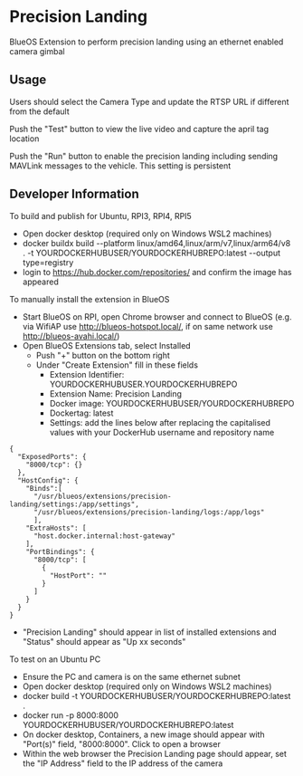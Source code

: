 # Precision Landing

BlueOS Extension to perform precision landing using an ethernet enabled camera gimbal

## Usage

Users should select the Camera Type and update the RTSP URL if different from the default

Push the "Test" button to view the live video and capture the april tag location

Push the "Run" button to enable the precision landing including sending MAVLink messages to the vehicle.  This setting is persistent

## Developer Information

To build and publish for Ubuntu, RPI3, RPI4, RPI5

- Open docker desktop (required only on Windows WSL2 machines)
- docker buildx build --platform linux/amd64,linux/arm/v7,linux/arm64/v8 . -t YOURDOCKERHUBUSER/YOURDOCKERHUBREPO:latest --output type=registry
- login to https://hub.docker.com/repositories/ and confirm the image has appeared

To manually install the extension in BlueOS

- Start BlueOS on RPI, open Chrome browser and connect to BlueOS (e.g. via WifiAP use http://blueos-hotspot.local/, if on same network use http://blueos-avahi.local/)
- Open BlueOS Extensions tab, select Installed
  - Push "+" button on the bottom right
  - Under "Create Extension" fill in these fields
    - Extension Identifier: YOURDOCKERHUBUSER.YOURDOCKERHUBREPO
    - Extension Name: Precision Landing
    - Docker image: YOURDOCKERHUBUSER/YOURDOCKERHUBREPO
    - Dockertag: latest
    - Settings: add the lines below after replacing the capitalised values with your DockerHub username and repository name

```
{
  "ExposedPorts": {
    "8000/tcp": {}
  },
  "HostConfig": {
    "Binds":[
      "/usr/blueos/extensions/precision-landing/settings:/app/settings",
      "/usr/blueos/extensions/precision-landing/logs:/app/logs"
      ],
    "ExtraHosts": [
      "host.docker.internal:host-gateway"
    ],
    "PortBindings": {
      "8000/tcp": [
        {
          "HostPort": ""
        }
      ]
    }
  }
}
```

  - "Precision Landing" should appear in list of installed extensions and "Status" should appear as "Up xx seconds"

To test on an Ubuntu PC

- Ensure the PC and camera is on the same ethernet subnet
- Open docker desktop (required only on Windows WSL2 machines)
- docker build -t YOURDOCKERHUBUSER/YOURDOCKERHUBREPO:latest .
- docker run -p 8000:8000 YOURDOCKERHUBUSER/YOURDOCKERHUBREPO:latest
- On docker desktop, Containers, a new image should appear with "Port(s)" field, "8000:8000".  Click to open a browser
- Within the web browser the Precision Landing page should appear, set the "IP Address" field to the IP address of the camera

